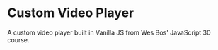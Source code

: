 # Custom Video Player

A custom video player built in Vanilla JS from Wes Bos' JavaScript 30 course.
